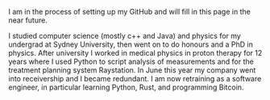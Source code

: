 I am in the process of setting up my GitHub and will fill in this page in the near future.

I studied computer science (mostly c++ and Java) and physics for my undergrad at Sydney University, then went on to do honours and a PhD in physics.  After university I worked in medical physics in proton therapy for 12 years where I used Python to script analysis of measurements and for the treatment planning system Raystation. In June this year my company went into receivership and I became redundant.  I am now retraining as a software engineer, in particular learning Python, Rust, and programming Bitcoin.
